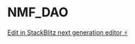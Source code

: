 # NMF_DAO

[Edit in StackBlitz next generation editor ⚡️](https://stackblitz.com/~/github.com/iceonme/NMF_DAO)